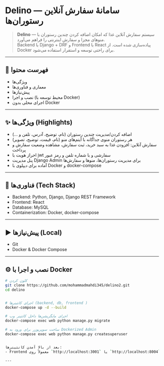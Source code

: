 
# Delino — سامانهٔ سفارش آنلاین رستوران‌ها

> **Delino** — سیستم سفارش آنلاین غذا که امکان اضافه کردن چندین رستوران با منوهای مجزا و سفارش اینترنتی را فراهم می‌آورد.  
> Backend با Django + DRF و Frontend با React پیاده‌سازی شده است. از Docker برای راحتی توسعه و استقرار استفاده می‌شود.

---

## 📌 فهرست محتوا
- ویژگی‌ها
- معماری و فناوری‌ها
- پیش‌نیازها
- نصب و اجرا (محیط توسعه با Docker)
- اجرای محلی بدون Docker


---

## ✨ ویژگی‌ها (Highlights)
- اضافه کردن/مدیریت چندین رستوران (نام، توضیح، آدرس، تلفن و …)
- هر رستوران منوی جداگانه با آیتم‌های منو (نام، قیمت، توضیح، تصویر)
- سفارش آنلاین: افزودن غذا به سبد خرید، ثبت سفارش، مشاهده وضعیت سفارش و پرداخت
- احراز هویت با jwt سفارشی و با شماره تلفن و رمز عبور
- پنل مدیریت Django Admin برای مدیریت رستوران‌ها، منوها و سفارش‌ها
- آماده برای دیپلوی با Docker و docker-compose

---

## 🧰 فناوری‌ها (Tech Stack)
- Backend: Python, Django, Django REST Framework
- Frontend: React 
- Database: MySQL
- Containerization: Docker, docker-compose
---

## ▶️ پیش‌نیازها (Local)
- Git
- Docker & Docker Compose

---

## ⚙️ نصب و اجرا با Docker 


```bash
# کلون کردن
git clone https://github.com/mohammadmahdi345/delino2.git
cd delino


# اجرای کانتینرها (backend, db, frontend )
docker-compose up -d --build

# اجرای مایگریشن‌ها داخل کانتینر وب
docker-compose exec web python manage.py migrate

# ساخت سوپریوزر برای ورود به Dockerized Admin
docker-compose exec web python manage.py createsuperuser


بعد از بالا آمدن کانتینرها:
- Frontend معمولاً روی `http://localhost:3001` یا `http://localhost:8004` (بسته به تنظیمات) در دسترس است.

---

